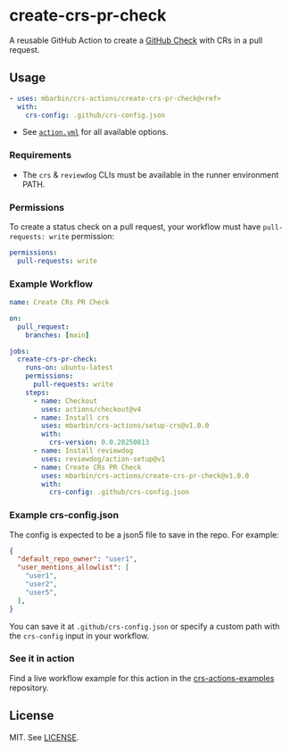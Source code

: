# create-crs-pr-check

A reusable GitHub Action to create a [GitHub Check](https://docs.github.com/en/pull-requests/collaborating-with-pull-requests/collaborating-on-repositories-with-code-quality-features/about-status-checks) with CRs in a pull request.

## Usage

```yaml
- uses: mbarbin/crs-actions/create-crs-pr-check@<ref>
  with:
    crs-config: .github/crs-config.json
```

- See [`action.yml`](./action.yml) for all available options.

### Requirements

- The `crs` & `reviewdog` CLIs must be available in the runner environment PATH.

### Permissions

To create a status check on a pull request, your workflow must have `pull-requests: write` permission:

```yaml
permissions:
  pull-requests: write
```

### Example Workflow

```yaml
name: Create CRs PR Check

on:
  pull_request:
    branches: [main]

jobs:
  create-crs-pr-check:
    runs-on: ubuntu-latest
    permissions:
      pull-requests: write
    steps:
      - name: Checkout
        uses: actions/checkout@v4
      - name: Install crs
        uses: mbarbin/crs-actions/setup-crs@v1.0.0
        with:
          crs-version: 0.0.20250813
      - name: Install reviewdog
        uses: reviewdog/action-setup@v1
      - name: Create CRs PR Check
        uses: mbarbin/crs-actions/create-crs-pr-check@v1.0.0
        with:
          crs-config: .github/crs-config.json
```

### Example crs-config.json

The config is expected to be a json5 file to save in the repo. For example:

```json
{
  "default_repo_owner": "user1",
  "user_mentions_allowlist": [
    "user1",
    "user2",
    "user5",
  ],
}
```

You can save it at `.github/crs-config.json` or specify a custom path with the `crs-config` input in your workflow.

### See it in action

Find a live workflow example for this action in the [crs-actions-examples](https://github.com/mbarbin/crs-actions-examples) repository.

## License

MIT. See [LICENSE](../LICENSE).

